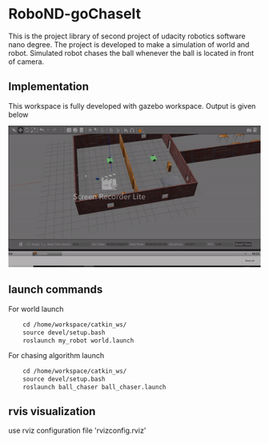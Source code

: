 # RoboND-goChaseIt

This is the project library of second project of udacity robotics software nano degree. The project is developed to make a simulation of world and robot. Simulated robot chases the ball whenever the ball is located in front of camera. 

## Implementation

This workspace is fully developed with gazebo workspace. Output is given below

![alt text](output/chase.gif)


## launch commands

For world launch

		cd /home/workspace/catkin_ws/
		source devel/setup.bash
		roslaunch my_robot world.launch
        
For chasing algorithm launch

		cd /home/workspace/catkin_ws/
		source devel/setup.bash
		roslaunch ball_chaser ball_chaser.launch
        
## rvis visualization

use rviz configuration file 'rvizconfig.rviz' 